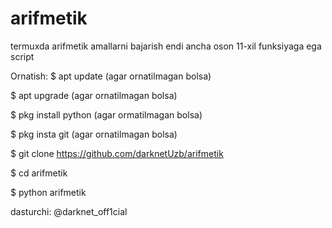 # arifmetik

termuxda arifmetik amallarni bajarish endi ancha oson
11-xil funksiyaga ega script

Ornatish:
$ apt update (agar ornatilmagan bolsa)

$ apt upgrade (agar ornatilmagan bolsa)

$ pkg install python (agar ormatilmagan bolsa)

$ pkg insta git (agar ornatilmagan bolsa)

$ git clone https://github.com/darknetUzb/arifmetik

$ cd arifmetik

$ python arifmetik

dasturchi: @darknet_off1cial

